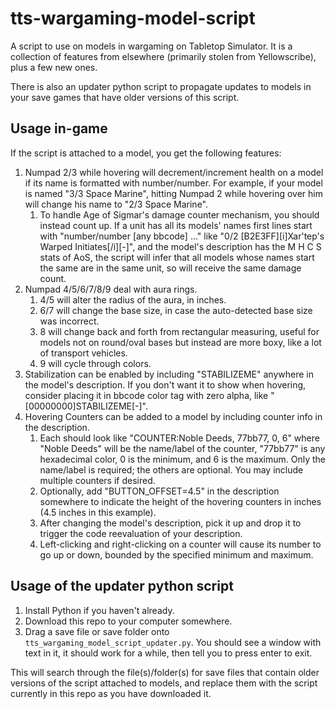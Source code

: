 # tts-wargaming-model-script

A script to use on models in wargaming on Tabletop Simulator. It is a collection of features from elsewhere (primarily stolen from Yellowscribe), plus a few new ones.

There is also an updater python script to propagate updates to models in your save games that have older versions of this script.

## Usage in-game

If the script is attached to a model, you get the following features:

1. Numpad 2/3 while hovering will decrement/increment health on a model if its name is formatted with number/number. For example, if your model is named "3/3 Space Marine", hitting Numpad 2 while hovering over him will change his name to "2/3 Space Marine".
    1. To handle Age of Sigmar's damage counter mechanism, you should instead count up. If a unit has all its models' names first lines start with "number/number [any bbcode] ..." like "0/2 [B2E3FF][i]Xar'tep's Warped Initiates[/i][-]", and the model's description has the M H C S stats of AoS, the script will infer that all models whose names start the same are in the same unit, so will receive the same damage count.
2. Numpad 4/5/6/7/8/9 deal with aura rings.
    1. 4/5 will alter the radius of the aura, in inches.
    2. 6/7 will change the base size, in case the auto-detected base size was incorrect.
    3. 8 will change back and forth from rectangular measuring, useful for models not on round/oval bases but instead are more boxy, like a lot of transport vehicles.
    4. 9 will cycle through colors.
3. Stabilization can be enabled by including "STABILIZEME" anywhere in the model's description. If you don't want it to show when hovering, consider placing it in bbcode color tag with zero alpha, like "[00000000]STABILIZEME[-]".
4. Hovering Counters can be added to a model by including counter info in the description.
    1. Each should look like "COUNTER:Noble Deeds, 77bb77, 0, 6" where "Noble Deeds" will be the name/label of the counter, "77bb77" is any hexadecimal color, 0 is the minimum, and 6 is the maximum. Only the name/label is required; the others are optional. You may include multiple counters if desired.
    2. Optionally, add "BUTTON_OFFSET=4.5" in the description somewhere to indicate the height of the hovering counters in inches (4.5 inches in this example).
    3. After changing the model's description, pick it up and drop it to trigger the code reevaluation of your description.
    4. Left-clicking and right-clicking on a counter will cause its number to go up or down, bounded by the specified minimum and maximum.

## Usage of the updater python script

1. Install Python if you haven't already.
2. Download this repo to your computer somewhere.
3. Drag a save file or save folder onto `tts_wargaming_model_script_updater.py`. You should see a window with text in it, it should work for a while, then tell you to press enter to exit.

This will search through the file(s)/folder(s) for save files that contain older versions of the script attached to models, and replace them with the script currently in this repo as you have downloaded it.
 
